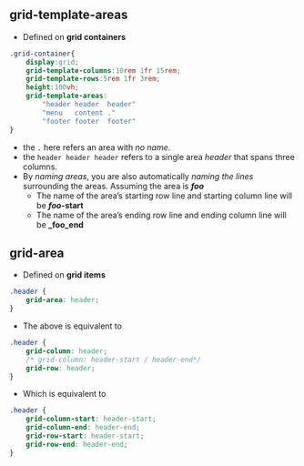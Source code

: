 ## grid-template-areas
- Defined on **grid containers**
```css
.grid-container{
	display:grid;
	grid-template-columns:10rem 1fr 15rem;
	grid-template-rows:5rem 1fr 3rem;
	height:100vh;
	grid-template-areas:
		"header header  header"
		"menu   content ."
		"footer footer  footer"
}
```
- the `.` here refers an area with *no name*.
- the `header header header` refers to a single area *header* that spans three columns.
- By *naming areas*, you are also automatically *naming the lines* surrounding the areas. Assuming the area is ***foo***
	- The name of the area’s starting row line and starting column line will be **_foo_-start**
	- The name of the area’s ending row line and ending column line will be **_foo_end**

## grid-area
- Defined on **grid items**
```css
.header {
	grid-area: header;
}
```
- The above is equivalent to 
```css
.header {
	grid-column: header;  
	/* grid-column: header-start / header-end*/
	grid-row: header;
}
```
- Which is equivalent to
```css
.header {
	grid-column-start: header-start;
	grid-column-end: header-end;
	grid-row-start: header-start;
	grid-row-end: header-end;
}
```
